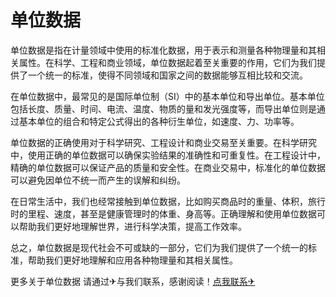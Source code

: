 # 单位数据

单位数据是指在计量领域中使用的标准化数据，用于表示和测量各种物理量和其相关属性。在科学、工程和商业领域，单位数据起着至关重要的作用，它们为我们提供了一个统一的标准，使得不同领域和国家之间的数据能够互相比较和交流。

在单位数据中，最常见的是国际单位制（SI）中的基本单位和导出单位。基本单位包括长度、质量、时间、电流、温度、物质的量和发光强度等，而导出单位则是通过基本单位的组合和特定公式得出的各种衍生单位，如速度、力、功率等。

单位数据的正确使用对于科学研究、工程设计和商业交易至关重要。在科学研究中，使用正确的单位数据可以确保实验结果的准确性和可重复性。在工程设计中，精确的单位数据可以保证产品的质量和安全性。在商业交易中，标准化的单位数据可以避免因单位不统一而产生的误解和纠纷。

在日常生活中，我们也经常接触到单位数据，比如购买商品时的重量、体积，旅行时的里程、速度，甚至是健康管理时的体重、身高等。正确理解和使用单位数据可以帮助我们更好地理解世界，进行科学决策，提高工作效率。

总之，单位数据是现代社会不可或缺的一部分，它们为我们提供了一个统一的标准，帮助我们更好地理解和应用各种物理量和其相关属性。

更多关于单位数据 请通过✈与我们联系，感谢阅读！[点我联系✈](https://www.k02.cc)